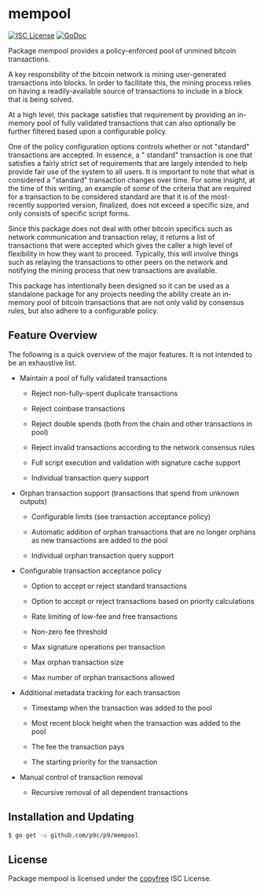 # mempool

[![ISC License](http://img.shields.io/badge/license-ISC-blue.svg)](http://copyfree.org)
[![GoDoc](https://img.shields.io/badge/godoc-reference-blue.svg)](http://godoc.org/github.com/p9c/p9/mempool)

Package mempool provides a policy-enforced pool of unmined bitcoin transactions.

A key responsbility of the bitcoin network is mining user-generated transactions
into blocks. In order to facilitate this, the mining process relies on having a
readily-available source of transactions to include in a block that is being
solved.

At a high level, this package satisfies that requirement by providing an
in-memory pool of fully validated transactions that can also optionally be
further filtered based upon a configurable policy.

One of the policy configuration options controls whether or not "standard"
transactions are accepted. In essence, a "
standard" transaction is one that satisfies a fairly strict set of requirements
that are largely intended to help provide fair use of the system to all users.
It is important to note that what is considered a "standard" transaction changes
over time. For some insight, at the time of this writing, an example of _some_
of the criteria that are required for a transaction to be considered standard
are that it is of the most-recently supported version, finalized, does not
exceed a specific size, and only consists of specific script forms.

Since this package does not deal with other bitcoin specifics such as network
communication and transaction relay, it returns a list of transactions that were
accepted which gives the caller a high level of flexibility in how they want to
proceed. Typically, this will involve things such as relaying the transactions
to other peers on the network and notifying the mining process that new
transactions are available.

This package has intentionally been designed so it can be used as a standalone
package for any projects needing the ability create an in-memory pool of bitcoin
transactions that are not only valid by consensus rules, but also adhere to a
configurable policy.

## Feature Overview

The following is a quick overview of the major features. It is not intended to
be an exhaustive list.

- Maintain a pool of fully validated transactions

    - Reject non-fully-spent duplicate transactions

    - Reject coinbase transactions

    - Reject double spends (both from the chain and other transactions in pool)

    - Reject invalid transactions according to the network consensus rules

    - Full script execution and validation with signature cache support

    - Individual transaction query support

- Orphan transaction support (transactions that spend from unknown outputs)

    - Configurable limits (see transaction acceptance policy)

    - Automatic addition of orphan transactions that are no longer orphans as
      new transactions are added to the pool

    - Individual orphan transaction query support

- Configurable transaction acceptance policy

    - Option to accept or reject standard transactions

    - Option to accept or reject transactions based on priority calculations

    - Rate limiting of low-fee and free transactions

    - Non-zero fee threshold

    - Max signature operations per transaction

    - Max orphan transaction size

    - Max number of orphan transactions allowed

- Additional metadata tracking for each transaction

    - Timestamp when the transaction was added to the pool

    - Most recent block height when the transaction was added to the pool

    - The fee the transaction pays

    - The starting priority for the transaction

- Manual control of transaction removal

    - Recursive removal of all dependent transactions

## Installation and Updating

```bash
$ go get -u github.com/p9c/p9/mempool
```

## License

Package mempool is licensed under the [copyfree](http://copyfree.org) ISC
License.
